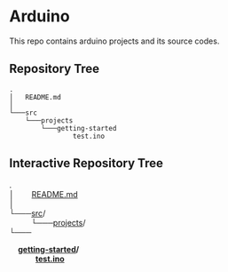 # Arduino
This repo contains arduino projects and its source codes.
## Repository Tree
    .
    │   README.md
    │
    └───src
        └───projects
            └───getting-started
                    test.ino
## Interactive Repository Tree
   .  
    │&nbsp;&nbsp;&nbsp;&nbsp;&nbsp;&nbsp;&nbsp;&nbsp;[README.md](README.md)  
    │  
    └───[src](/src)/  
&nbsp;&nbsp;&nbsp;&nbsp;&nbsp;&nbsp;&nbsp;&nbsp;&nbsp;&nbsp;└───[projects](/src/projects)/  
└───<summary>&nbsp;&nbsp;&nbsp;&nbsp;**[getting-started](/src/projects/getting-started)/**</summary>
&nbsp;&nbsp;&nbsp;&nbsp;&nbsp;&nbsp;&nbsp;&nbsp;&nbsp;&nbsp;&nbsp;&nbsp;**[test.ino](/src/projects/getting-started/test.ino)**
</details>
                    



<!--.  
|   
|  
└─── **[src](/src)/**  
&nbsp;&nbsp;&nbsp;&nbsp;     └─── **[projects](/src/projects)/**<details>
    <summary>&nbsp;&nbsp;&nbsp;&nbsp;**[getting-started](/src/projects/getting-started)/**</summary>
&nbsp;&nbsp;&nbsp;&nbsp;&nbsp;&nbsp;&nbsp;&nbsp;&nbsp;&nbsp;&nbsp;&nbsp;**[test.ino](/src/projects/getting-started/test.ino)**
</details>-->
